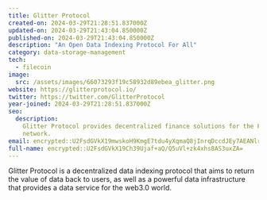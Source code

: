 ```yaml
---
title: Glitter Protocol
created-on: 2024-03-29T21:28:51.837000Z
updated-on: 2024-03-29T21:43:04.850000Z
published-on: 2024-03-29T21:43:04.850000Z
description: "An Open Data Indexing Protocol For All"
category: data-storage-management
tech:
  - filecoin
image:
  src: /assets/images/66073293f19c58932d89ebea_glitter.png
website: https://glitterprotocol.io/
twitter: https://twitter.com/GlitterProtocol
year-joined: 2024-03-29T21:28:51.837000Z
seo:
  description:
    Glitter Protocol provides decentralized finance solutions for the Filecoin
    network.
email: encrypted::U2FsdGVkX19mwskoH9KmgE7tdu4yXqmaQ8jInrqDccdJEy7AEANlr5iUTwjHEPhX
full-name: encrypted::U2FsdGVkX19Ch39Ujaf+aQ/Q5uVl+zk4xhs8AS3uxZA=
---
```


Glitter Protocol is a decentralized data indexing protocol that aims to return the value of data back to users, as well as a powerful data infrastructure that provides a data service for the web3.0 world.
